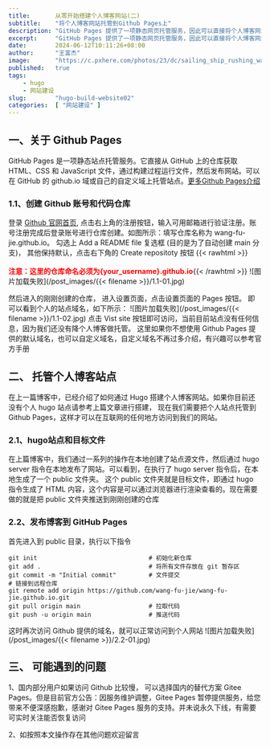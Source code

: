 ```yaml
---
title:       从零开始搭建个人博客网站(二)
subtitle:    "将个人博客网站托管到Github Pages上"
description: "GitHub Pages 提供了一项静态网页托管服务，因此可以直接将个人博客网站托管到Github Pages，它可以为个人网站提供免费二级域名供访问。它可以从 GitHub 上的仓库获取 HTML、CSS 和 JavaScript 文件，通过构建过程运行文件，然后发布网站"
excerpt:     "GitHub Pages 提供了一项静态网页托管服务，因此可以直接将个人博客网站托管到Github Pages，它可以为个人网站提供免费二级域名供访问。它可以从 GitHub 上的仓库获取 HTML、CSS 和 JavaScript 文件，通过构建过程运行文件，然后发布网站"
date:        2024-06-12T10:11:26+08:00
author:      "王富杰"
image:       "https://c.pxhere.com/photos/23/dc/sailing_ship_rushing_water_river_ship_vessel_sailboat_shore_transport-1082029.jpg!d"
published:   true
tags:
    - hugo
    - 网站建设
slug:        "hugo-build-website02"
categories:  [ "网站建设" ]
---
```


## 一、关于 Github Pages
GitHub Pages 是一项静态站点托管服务。它直接从 GitHub 上的仓库获取 HTML、CSS 和 JavaScript 文件，通过构建过程运行文件，然后发布网站。可以在 GitHub 的 github.io 域或自己的自定义域上托管站点。[更多Github Pages介绍](https://docs.github.com/zh/pages/getting-started-with-github-pages/about-github-pages)

### 1.1、创建 Github 账号和代码仓库
登录 [Github 官网首页](https://github.com/), 点击右上角的注册按钮，输入可用邮箱进行验证注册。账号注册完成后登录账号进行仓库创建。如图所示：填写仓库名称为 wang-fu-jie.github.io。 勾选上 Add a README file 复选框 (目的是为了自动创建 main 分支)， 其他保持默认，点击右下角的 Create repositoty 按钮
{{< rawhtml >}}<br><br><span style="font-weight: 700; color: red">注意：这里的仓库命名必须为{your_username}.github.io</span>{{< /rawhtml >}}
![图片加载失败](/post_images/{{< filename >}}/1.1-01.jpg)

然后进入的刚刚创建的仓库， 进入设置页面，点击设置页面的 Pages 按钮。 即可以看到个人的站点域名，如下所示：
![图片加载失败](/post_images/{{< filename >}}/1.1-02.jpg)
点击 Vist site 按钮即可访问，当前目前站点没有任何信息，因为我们还没有降个人博客做托管。 这里如果你不想使用 Github Pages 提供的默认域名，也可以自定义域名，自定义域名不再过多介绍，有兴趣可以参考官方手册

## 二、 托管个人博客站点
在上一篇博客中，已经介绍了如何通过 Hugo 搭建个人博客网站。如果你目前还没有个人 hugo 站点请参考上篇文章进行搭建， 现在我们需要把个人站点托管到 Github Pages，这样才可以在互联网的任何地方访问到我们的网站。

### 2.1、hugo站点和目标文件
在上篇博客中，我们通过一系列的操作在本地创建了站点源文件，然后通过 hugo server 指令在本地发布了网站。可以看到，在执行了 hugo server 指令后，在本地生成了一个 public 文件夹。 这个 public 文件夹就是目标文件，即通过 hugo 指令生成了 HTML 内容，这个内容是可以通过浏览器进行渲染查看的。现在需要做的就是把 public 文件夹推送到刚刚创建的仓库

### 2.2、发布博客到 GitHub Pages
首先进入到 public 目录，执行以下指令
```shell
git init                               # 初始化新仓库
git add .                              # 将所有文件存放在 git 暂存区
git commit -m "Initial commit"         # 文件提交
# 链接到远程仓库
git remote add origin https://github.com/wang-fu-jie/wang-fu-jie.github.io.git  
git pull origin main                   # 拉取代码  
git push -u origin main                # 推送代码
```
这时再次访问 Github 提供的域名，就可以正常访问到个人网站
![图片加载失败](/post_images/{{< filename >}}/2.2-01.jpg)

## 三、 可能遇到的问题
1、国内部分用户如果访问 Github 比较慢， 可以选择国内的替代方案 Gitee Pages。但是目前官方公告：因服务维护调整，Gitee Pages 暂停提供服务，给您带来不便深感抱歉，感谢对 Gitee Pages 服务的支持。并未说永久下线，有需要可实时关注能否恢复访问

2、如按照本文操作存在其他问题欢迎留言